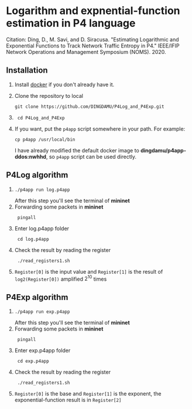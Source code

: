 # Logarithm and expnential-function estimation in P4 language 
Citation: Ding, D., M. Savi, and D. Siracusa. "Estimating Logarithmic and Exponential Functions to Track Network Traffic Entropy in P4." IEEE/IFIP Network Operations and Management Symposium (NOMS). 2020.



Installation
------------

1. Install [docker](https://docs.docker.com/engine/installation/) if you don't
   already have it.

2. Clone the repository to local 

    ```
    git clone https://github.com/DINGDAMU/P4Log_and_P4Exp.git    
    ```

3. ```
    cd P4Log_and_P4Exp
   ```

4. If you want, put the `p4app` script somewhere in your path. For example:

    ```
    cp p4app /usr/local/bin
    ```
    I have already modified the default docker image to **dingdamu/p4app-ddos:nwhhd**, so `p4app` script can be used directly.

P4Log algorithm
--------------

1.  ```
    ./p4app run log.p4app 
    ```
    After this step you'll see the terminal of **mininet**
2. Forwarding some packets in **mininet**
   ```
    pingall
   ```
3. Enter log.p4app folder
   ```
    cd log.p4app 
   ```
4. Check the result by reading the register
   ```
    ./read_registers1.sh
   ```
5. `Register[0]` is the input value and `Register[1]` is the result of `log2(Register[0])` amplified $2^{10}$ times

P4Exp algorithm
--------------

1.  ```
    ./p4app run exp.p4app 
    ```
    After this step you'll see the terminal of **mininet**
2. Forwarding some packets in **mininet**
   ```
    pingall
   ```
3. Enter exp.p4app folder
   ```
    cd exp.p4app 
   ```
4. Check the result by reading the register
   ```
    ./read_registers1.sh
   ```
5. `Register[0]` is the base and `Register[1]` is the exponent, the exponential-function result is in `Register[2]` 


